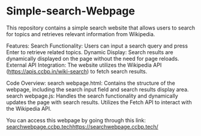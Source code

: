 # Simple-search-Webpage

This repository contains a simple search website that allows users to search for topics and retrieves relevant information from Wikipedia.

Features:
Search Functionality: Users can input a search query and press Enter to retrieve related topics.
Dynamic Display: Search results are dynamically displayed on the page without the need for page reloads.
External API Integration: The website utilizes the Wikipedia API (https://apis.ccbp.in/wiki-search) to fetch search results.

Code Overview:
search webpage.html: Contains the structure of the webpage, including the search input field and search results display area.
search webpage.js: Handles the search functionality and dynamically updates the page with search results. Utilizes the Fetch API to interact with the Wikipedia API.

You can access this webpage by going through this link: [searchwebpage.ccbp.tech](https://searchwebpage.ccbp.tech/)https://searchwebpage.ccbp.tech/
